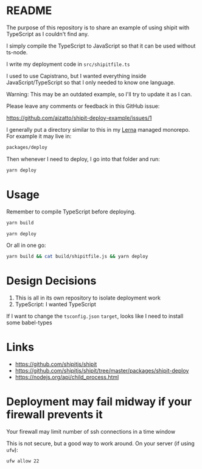 # README

The purpose of this repository is to share an example of using shipit with TypeScript as I couldn't find any.

I simply compile the TypeScript to JavaScript so that it can be used without ts-node.

I write my deployment code in `src/shipitfile.ts`

I used to use Capistrano, but I wanted everything inside JavaScript/TypeScript so that I only needed to know one language.

Warning: This may be an outdated example, so I'll try to update it as I can.

Please leave any comments or feedback in this GitHub issue:

https://github.com/aizatto/shipit-deploy-example/issues/1

I generally put a directory similar to this in my [Lerna](https://github.com/lerna/lerna) managed monorepo. For example it may live in:

```sh
packages/deploy
```

Then whenever I need to deploy, I go into that folder and run:

```sh
yarn deploy
```

# Usage

Remember to compile TypeScript before deploying.

```sh
yarn build
```

```sh
yarn deploy
```

Or all in one go:

```sh
yarn build && cat build/shipitfile.js && yarn deploy
```

# Design Decisions

1. This is all in its own repository to isolate deployment work
2. TypeScript: I wanted TypeScript

If I want to change the `tsconfig.json` `target`, looks like I need to install some babel-types

# Links

- https://github.com/shipitjs/shipit
- https://github.com/shipitjs/shipit/tree/master/packages/shipit-deploy
- https://nodejs.org/api/child_process.html

# Deployment may fail midway if your firewall prevents it

Your firewall may limit number of ssh connections in a time window

This is not secure, but a good way to work around. On your server (if using `ufw`):

```sh
ufw allow 22
```
